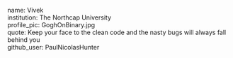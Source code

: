 name: Vivek  
institution: The Northcap University  
profile_pic: GoghOnBinary.jpg  
quote: Keep your face to the clean code and the nasty bugs will always fall behind you  
github_user: PaulNicolasHunter  
